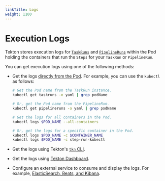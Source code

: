 ```yaml
---
linkTitle: Logs
weight: 1100
---
```

# Execution Logs

Tekton stores execution logs for [`TaskRuns`](/vault/Pipelines-v0.28.2/taskruns/) and [`PipelineRuns`](/vault/Pipelines-v0.28.2/pipelineruns/) within
the Pod holding the containers that run the `Steps` for your `TaskRun` or `PipelineRun`.

You can get execution logs using one of the following methods:

- Get the logs [directly from the Pod](https://kubernetes.io/docs/reference/kubectl/cheatsheet/#interacting-with-running-pods).
  For example, you can use the `kubectl` as follows:

  ```bash
  # Get the Pod name from the TaskRun instance.
  kubectl get taskruns -o yaml | grep podName

  # Or, get the Pod name from the PipelineRun.
  kubectl get pipelineruns -o yaml | grep podName

  # Get the logs for all containers in the Pod.
  kubectl logs $POD_NAME --all-containers

  # Or, get the logs for a specific container in the Pod.
  kubectl logs $POD_NAME -c $CONTAINER_NAME
  kubectl logs $POD_NAME -c step-run-kubectl
  ```

- Get the logs using Tekton's [`tkn` CLI](https://github.com/tektoncd/cli).

- Get the logs using [Tekton Dashboard](https://github.com/tektoncd/dashboard).

- Configure an external service to consume and display the logs. For example, [ElasticSearch, Beats, and Kibana](https://github.com/mgreau/tekton-pipelines-elastic-tutorials).
